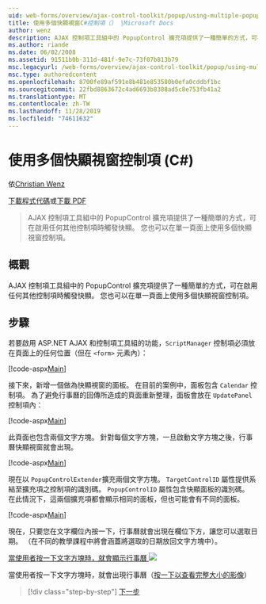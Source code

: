 ```yaml
---
uid: web-forms/overview/ajax-control-toolkit/popup/using-multiple-popup-controls-cs
title: 使用多個快顯視窗C#控制項（） |Microsoft Docs
author: wenz
description: AJAX 控制項工具組中的 PopupControl 擴充項提供了一種簡單的方式，可在啟用任何其他控制項時觸發快顯。 您也可以使用 m 。
ms.author: riande
ms.date: 06/02/2008
ms.assetid: 91511b0b-311d-481f-9e7c-73f07b813b79
msc.legacyurl: /web-forms/overview/ajax-control-toolkit/popup/using-multiple-popup-controls-cs
msc.type: authoredcontent
ms.openlocfilehash: 8700fe89af591e8b481e853580b0efa0cddbf1bc
ms.sourcegitcommit: 22fbd8863672c4ad6693b8388ad5c8e753fb41a2
ms.translationtype: MT
ms.contentlocale: zh-TW
ms.lasthandoff: 11/28/2019
ms.locfileid: "74611632"
---
```

# <a name="using-multiple-popup-controls-c"></a>使用多個快顯視窗控制項 (C#)

依[Christian Wenz](https://github.com/wenz)

[下載程式代碼](https://download.microsoft.com/download/9/3/f/93f8daea-bebd-4821-833b-95205389c7d0/PopupControl1.cs.zip)或[下載 PDF](https://download.microsoft.com/download/2/d/c/2dc10e34-6983-41d4-9c08-f78f5387d32b/popupcontrol1CS.pdf)

> AJAX 控制項工具組中的 PopupControl 擴充項提供了一種簡單的方式，可在啟用任何其他控制項時觸發快顯。 您也可以在單一頁面上使用多個快顯視窗控制項。

## <a name="overview"></a>概觀

AJAX 控制項工具組中的 PopupControl 擴充項提供了一種簡單的方式，可在啟用任何其他控制項時觸發快顯。 您也可以在單一頁面上使用多個快顯視窗控制項。

## <a name="steps"></a>步驟

若要啟用 ASP.NET AJAX 和控制項工具組的功能，`ScriptManager` 控制項必須放在頁面上的任何位置（但在 `<form>` 元素內）：

[!code-aspx[Main](using-multiple-popup-controls-cs/samples/sample1.aspx)]

接下來，新增一個做為快顯視窗的面板。 在目前的案例中，面板包含 `Calendar` 控制項。 為了避免行事曆的回傳所造成的頁面重新整理，面板會放在 `UpdatePanel` 控制項內：

[!code-aspx[Main](using-multiple-popup-controls-cs/samples/sample2.aspx)]

此頁面也包含兩個文字方塊。 針對每個文字方塊，一旦啟動文字方塊之後，行事曆快顯視窗就會出現。

[!code-aspx[Main](using-multiple-popup-controls-cs/samples/sample3.aspx)]

現在以 `PopupControlExtender`擴充兩個文字方塊。 `TargetControlID` 屬性提供系結至擴充項之控制項的識別碼。 `PopupControlID` 屬性包含快顯面板的識別碼。 在此情況下，這兩個擴充項都會顯示相同的面板，但也可能會有不同的面板。

[!code-aspx[Main](using-multiple-popup-controls-cs/samples/sample4.aspx)]

現在，只要您在文字欄位內按一下，行事曆就會出現在欄位下方，讓您可以選取日期。 （在不同的教學課程中將會涵蓋將選取的日期放回文字方塊中）。

[當使用者按一下文字方塊時，就會顯示行事曆 ![](using-multiple-popup-controls-cs/_static/image2.png)](using-multiple-popup-controls-cs/_static/image1.png)

當使用者按一下文字方塊時，就會出現行事曆（[按一下以查看完整大小的影像](using-multiple-popup-controls-cs/_static/image3.png)）

> [!div class="step-by-step"]
> [下一步](handling-postbacks-from-a-popup-control-with-an-updatepanel-cs.md)
